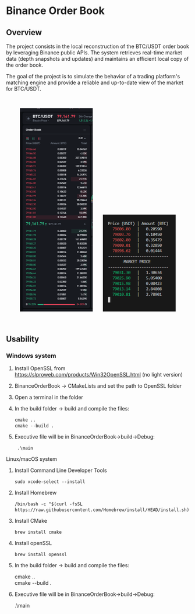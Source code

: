 # Binance Order Book
## Overview
The project consists in the local reconstruction of the BTC/USDT order book by leveraging Binance public APIs. The system retrieves real-time market data (depth snapshots and updates) and maintains an efficient local copy of the order book.

The goal of the project is to simulate the behavior of a trading platform's matching engine and provide a reliable and up-to-date view of the market for BTC/USDT.

&nbsp;
<p align="center">
    <a href="https://github.com/PietroValente/BinanceOrderBook/blob/main/images/Binance.png"><img src="https://github.com/PietroValente/BinanceOrderBook/blob/main/images/Binance.png" alt="" width="200px"></a>
    &nbsp;
    &nbsp;
    &nbsp;
        <a href="https://github.com/PietroValente/BinanceOrderBook/blob/main/images/ProgramExecution.png"><img src="https://github.com/PietroValente/BinanceOrderBook/blob/main/images/ProgramExecution.png" alt="" width="200px"></a>
</p>
&nbsp;

## Usability
### Windows system

1. Install OpenSSL from https://slproweb.com/products/Win32OpenSSL.html (no light version)
2. BinanceOrderBook -> CMakeLists and set the path to OpenSSL folder
3. Open a terminal in the folder
4. In the build folder -> build and compile the files:

       cmake ..
       cmake --build .  
  
6. Executive file will be in BinanceOrderBook->build->Debug:

        .\main  

Linux/macOS system

1. Install Command Line Developer Tools

       sudo xcode-select --install  

2. Install Homebrew

       /bin/bash -c "$(curl -fsSL https://raw.githubusercontent.com/Homebrew/install/HEAD/install.sh)"

3. Install CMake

       brew install cmake
  
4. Install openSSL

       brew install openssl
   
6. In the build folder -> build and compile the files:

   cmake ..  
   cmake --build .  
  
7. Executive file will be in BinanceOrderBook->build->Debug:

   .\main 
